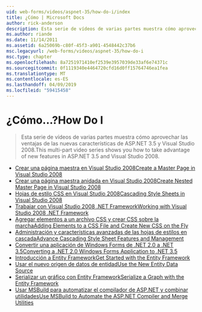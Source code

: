 ```yaml
---
uid: web-forms/videos/aspnet-35/how-do-i/index
title: ¿Cómo | Microsoft Docs
author: rick-anderson
description: Esta serie de vídeos de varias partes muestra cómo aprovechar las ventajas de las nuevas características de ASP.NET 3.5 y Visual Studio 2008.
ms.author: riande
ms.date: 11/14/2011
ms.assetid: 6a25069b-c80f-45f3-a901-4548442c37b6
msc.legacyurl: /web-forms/videos/aspnet-35/how-do-i
msc.type: chapter
ms.openlocfilehash: 8a7251971410ef2539e3957039de33af6e74371c
ms.sourcegitcommit: 0f1119340e4464720cfd16d0ff15764746ea1fea
ms.translationtype: MT
ms.contentlocale: es-ES
ms.lasthandoff: 04/09/2019
ms.locfileid: "59415458"
---
```

# <a name="how-do-i"></a><span data-ttu-id="a5c58-103">¿Cómo...?</span><span class="sxs-lookup"><span data-stu-id="a5c58-103">How Do I</span></span>

> <span data-ttu-id="a5c58-104">Esta serie de vídeos de varias partes muestra cómo aprovechar las ventajas de las nuevas características de ASP.NET 3.5 y Visual Studio 2008.</span><span class="sxs-lookup"><span data-stu-id="a5c58-104">This multi-part video series shows you how to take advantage of new features in ASP.NET 3.5 and Visual Studio 2008.</span></span>


- [<span data-ttu-id="a5c58-105">Crear una página maestra en Visual Studio 2008</span><span class="sxs-lookup"><span data-stu-id="a5c58-105">Create a Master Page in Visual Studio 2008</span></span>](how-do-i-create-a-master-page-in-visual-studio-2008.md)
- [<span data-ttu-id="a5c58-106">Crear una página maestra anidada en Visual Studio 2008</span><span class="sxs-lookup"><span data-stu-id="a5c58-106">Create Nested Master Page in Visual Studio 2008</span></span>](how-do-i-create-nested-master-page-in-visual-studio-2008.md)
- [<span data-ttu-id="a5c58-107">Hojas de estilo CSS en Visual Studio 2008</span><span class="sxs-lookup"><span data-stu-id="a5c58-107">Cascading Style Sheets in Visual Studio 2008</span></span>](how-do-i-cascading-style-sheets-in-visual-studio-2008.md)
- [<span data-ttu-id="a5c58-108">Trabajar con Visual Studio 2008 .NET Framework</span><span class="sxs-lookup"><span data-stu-id="a5c58-108">Working with Visual Studio 2008 .NET Framework</span></span>](how-do-i-working-with-visual-studio-2008-net-framework.md)
- [<span data-ttu-id="a5c58-109">Agregar elementos a un archivo CSS y crear CSS sobre la marcha</span><span class="sxs-lookup"><span data-stu-id="a5c58-109">Adding Elements to a CSS File and Create New CSS on the Fly</span></span>](how-do-i-adding-elements-to-a-css-file-and-create-new-css-on-the-fly.md)
- [<span data-ttu-id="a5c58-110">Administración y características avanzadas de las hojas de estilos en cascada</span><span class="sxs-lookup"><span data-stu-id="a5c58-110">Advance Cascading Style Sheet Features and Management</span></span>](how-do-i-advance-cascading-style-sheet-features-and-management.md)
- [<span data-ttu-id="a5c58-111">Convertir una aplicación de Windows Forms de .NET 2.0 a .NET 3.5</span><span class="sxs-lookup"><span data-stu-id="a5c58-111">Converting a .NET 2.0 Windows Forms Application to .NET 3.5</span></span>](how-do-i-converting-a-net-20-windows-forms-application-to-net-35.md)
- [<span data-ttu-id="a5c58-112">Introducción a Entity Framework</span><span class="sxs-lookup"><span data-stu-id="a5c58-112">Get Started with the Entity Framework</span></span>](how-do-i-get-started-with-the-entity-framework.md)
- [<span data-ttu-id="a5c58-113">Usar el nuevo origen de datos de entidad</span><span class="sxs-lookup"><span data-stu-id="a5c58-113">Use the New Entity Data Source</span></span>](how-do-i-use-the-new-entity-data-source.md)
- [<span data-ttu-id="a5c58-114">Serializar un gráfico con Entity Framework</span><span class="sxs-lookup"><span data-stu-id="a5c58-114">Serialize a Graph with the Entity Framework</span></span>](how-do-i-serialize-a-graph-with-the-entity-framework.md)
- [<span data-ttu-id="a5c58-115">Usar MSBuild para automatizar el compilador de ASP.NET y combinar utilidades</span><span class="sxs-lookup"><span data-stu-id="a5c58-115">Use MSBuild to Automate the ASP.NET Compiler and Merge Utilities</span></span>](how-do-i-use-msbuild-to-automate-the-aspnet-compiler-and-merge-utilities.md)
